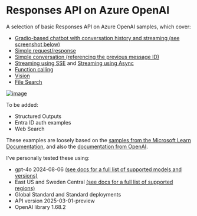 # Responses API on Azure OpenAI
A selection of basic Responses API on Azure OpenAI samples, which cover:

- [Gradio-based chatbot with conversation history and streaming (see screenshot below)](responses-conversation-stream-gradio.py)
- [Simple request/response](responses-basic-aoai.py)
- [Simple conversation (referencing the previous message ID)](responses-conversation-aoai.py)
- [Streaming using SSE](responses-stream-sse-aoai.py) and [Streaming using Async](responses-stream-async-aoai.py)
- [Function calling](responses-function-weather-aoai.py)
- [Vision](responses-image-aoai.py)
- [File Search](responses-filesearch-aoai.py)

[![image](https://github.com/user-attachments/assets/1240305f-5261-427e-8c5a-80286b23ef01)](responses-conversation-stream-gradio.py)

To be added:

- Structured Outputs
- Entra ID auth examples
- Web Search

These examples are loosely based on the [samples from the Microsoft Learn Documentation](https://learn.microsoft.com/azure/ai-services/openai/how-to/responses), and also the [documentation from OpenAI](https://platform.openai.com/docs/api-reference/responses/create).

I've personally tested these using:

- gpt-4o 2024-08-06 [(see docs for a full list of supported models and versions)](https://learn.microsoft.com/azure/ai-services/openai/how-to/responses?tabs=python-secure#model-support)
- East US and Sweden Central [(see docs for a full list of supported regions)](https://learn.microsoft.com/azure/ai-services/openai/how-to/responses?tabs=python-secure#region-availability)
- Global Standard and Standard deployments
- API version 2025-03-01-preview
- OpenAI library 1.68.2
